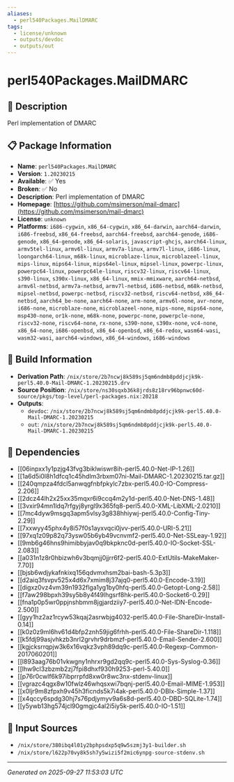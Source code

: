 ```yaml
---
aliases:
  - perl540Packages.MailDMARC
tags:
  - license/unknown
  - outputs/devdoc
  - outputs/out
---
```


# perl540Packages.MailDMARC

## 📝 Description

Perl implementation of DMARC

## 📋 Package Information

- **Name**: `perl540Packages.MailDMARC`
- **Version**: `1.20230215`
- **Available**: ✅ Yes
- **Broken**: ✅ No
- **Description**: Perl implementation of DMARC
- **Homepage**: [https://github.com/msimerson/mail-dmarc](https://github.com/msimerson/mail-dmarc)
- **License**: `unknown`
- **Platforms**: `i686-cygwin`, `x86_64-cygwin`, `x86_64-darwin`, `aarch64-darwin`, `i686-freebsd`, `x86_64-freebsd`, `aarch64-freebsd`, `aarch64-genode`, `i686-genode`, `x86_64-genode`, `x86_64-solaris`, `javascript-ghcjs`, `aarch64-linux`, `armv5tel-linux`, `armv6l-linux`, `armv7a-linux`, `armv7l-linux`, `i686-linux`, `loongarch64-linux`, `m68k-linux`, `microblaze-linux`, `microblazeel-linux`, `mips-linux`, `mips64-linux`, `mips64el-linux`, `mipsel-linux`, `powerpc-linux`, `powerpc64-linux`, `powerpc64le-linux`, `riscv32-linux`, `riscv64-linux`, `s390-linux`, `s390x-linux`, `x86_64-linux`, `mmix-mmixware`, `aarch64-netbsd`, `armv6l-netbsd`, `armv7a-netbsd`, `armv7l-netbsd`, `i686-netbsd`, `m68k-netbsd`, `mipsel-netbsd`, `powerpc-netbsd`, `riscv32-netbsd`, `riscv64-netbsd`, `x86_64-netbsd`, `aarch64_be-none`, `aarch64-none`, `arm-none`, `armv6l-none`, `avr-none`, `i686-none`, `microblaze-none`, `microblazeel-none`, `mips-none`, `mips64-none`, `msp430-none`, `or1k-none`, `m68k-none`, `powerpc-none`, `powerpcle-none`, `riscv32-none`, `riscv64-none`, `rx-none`, `s390-none`, `s390x-none`, `vc4-none`, `x86_64-none`, `i686-openbsd`, `x86_64-openbsd`, `x86_64-redox`, `wasm64-wasi`, `wasm32-wasi`, `aarch64-windows`, `x86_64-windows`, `i686-windows`

## 🔧 Build Information

- **Derivation Path**: `/nix/store/2b7ncwj8k589sj5qm6ndmb8pddjcjk9k-perl5.40.0-Mail-DMARC-1.20230215.drv`
- **Source Position**: `/nix/store/ns30sqxb36k8jrds8z18rv96bpnwc60d-source/pkgs/top-level/perl-packages.nix:20218`
- **Outputs**:
  - `devdoc`:  `/nix/store/2b7ncwj8k589sj5qm6ndmb8pddjcjk9k-perl5.40.0-Mail-DMARC-1.20230215`
  - `out`:  `/nix/store/2b7ncwj8k589sj5qm6ndmb8pddjcjk9k-perl5.40.0-Mail-DMARC-1.20230215`

## 🔗 Dependencies

- [[06inpxx1y1pzjg43fvg3biklwiswr8ih-perl5.40.0-Net-IP-1.26]]
- [[1a6d5i0l8h1dfcq1c45hdlm3rbxm07ni-Mail-DMARC-1.20230215.tar.gz]]
- [[240qmpza4fdcl5anwqgfnbfpkylc7zbx-perl5.40.0-IO-Compress-2.206]]
- [[2dcz44lh2x25xx35mqxr6i9ccq4m2y1d-perl5.40.0-Net-DNS-1.48]]
- [[3vxir94mn1ldq7rfgyj8yrgl9x365fq8-perl5.40.0-XML-LibXML-2.0210]]
- [[7mc4dyw9msgq3apm5vlsy3g838hhiywj-perl5.40.0-Config-Tiny-2.29]]
- [[7xxwyy45phx4y8i57f0s1ayxvqci0jvv-perl5.40.0-URI-5.21]]
- [[97xq1z09p82q73ysw05b6yb49vcnvmf2-perl5.40.0-Net-SSLeay-1.92]]
- [[9mb6g46hns9himibbyjav0q9bkpknc0d-perl5.40.0-IO-Socket-SSL-2.083]]
- [[a031n1z8r0hbizwh6v3bqmjj0jjrr6f2-perl5.40.0-ExtUtils-MakeMaker-7.70]]
- [[bjsb6wdjykafnkixq156qdvmxhsm2bai-bash-5.3p3]]
- [[d2aiq3fsvpv525x4d6x7xmim8j37ajq0-perl5.40.0-Encode-3.19]]
- [[digxz0vz4vm39n1932flga1yg1by0hfq-perl5.40.0-Getopt-Long-2.58]]
- [[f7aw298bpxh39sy5b8y4f49lhgsrf8hk-perl5.40.0-Socket6-0.29]]
- [[fna1p0p5wr0ppjnshbmm8jgjardziiy7-perl5.40.0-Net-IDN-Encode-2.500]]
- [[gyy1hz2az1rcyw53kqaj2asrwbjg4032-perl5.40.0-File-ShareDir-Install-0.14]]
- [[k0z0z9ml6hv61d4bfp2znh59jig6frhh-perl5.40.0-File-ShareDir-1.118]]
- [[k5fdj99asjvhkzb3nrl2grvhr9drbmzf-perl5.40.0-Email-Sender-2.600]]
- [[kgjcksrrqpjw3k6x16vqkz3vph89dq9c-perl5.40.0-Regexp-Common-2017060201]]
- [[l893aag76b01vkwgny1nhrxr9gd2qq9c-perl5.40.0-Sys-Syslog-0.36]]
- [[lhw9cl3zbzmb2zj7fpi8dhxf930h9253-perl-5.40.0]]
- [[p76r0cwlf6k97ibprrpfd8xw0r8wc3nx-stdenv-linux]]
- [[vgrazc4qgx8w10fwlz46whqsxwi7bqnj-perl5.40.0-Email-MIME-1.953]]
- [[x0ljr9m8zfpxh9v45h3ficnds5k7i4ak-perl5.40.0-DBIx-Simple-1.37]]
- [[x4qccy6spdg30hj7s76pdjymyv9a6s8d-perl5.40.0-DBD-SQLite-1.74]]
- [[y5ywb13hg574jcl90gmgjc4al2i5iy5k-perl5.40.0-IO-1.51]]

## 📁 Input Sources

- `/nix/store/380ibq4l01y2bphpsdxp5q9w5szmj3y1-builder.sh`
- `/nix/store/l622p70vy8k5sh7y5wizi5f2mic6ynpg-source-stdenv.sh`

---
*Generated on 2025-09-27 11:53:03 UTC*
